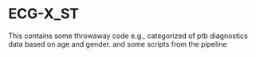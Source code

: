 # ECG-X_ST
This contains some throwaway code e.g., categorized of ptb diagnostics data based on age and gender. and some scripts from the pipeline

